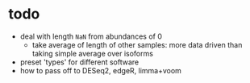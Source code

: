 # todo

* deal with length `NaN` from abundances of 0
  * take average of length of other samples: more data driven than
  taking simple average over isoforms
* preset 'types' for different software
* how to pass off to DESeq2, edgeR, limma+voom
